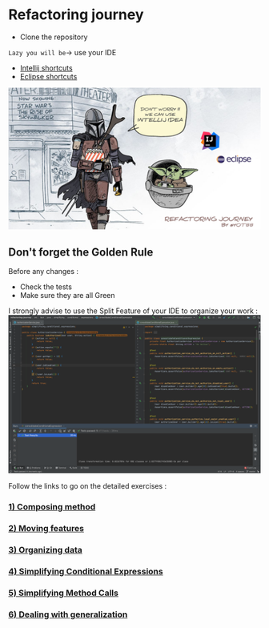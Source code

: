 # Refactoring journey

* Clone the repository

`Lazy you will be`-> use your IDE
* [Intellij shortcuts](https://resources.jetbrains.com/storage/products/intellij-idea/docs/IntelliJIDEA_ReferenceCard.pdf)
* [Eclipse shortcuts](https://www.eclipse.org/getting_started/content/eclipse-ide-keybindings.pdf)

![refactoring-journey](img/refactoring-journey.png)

## Don't forget the Golden Rule 
Before any changes :
* Check the tests
* Make sure they are all Green

I strongly advise to use the Split Feature of your IDE to organize your work :  
![refactoring-journey](img/split-screen.png)


Follow the links to go on the detailed exercises :
### [1) Composing method](1-composing-method.md)
### [2) Moving features](2-moving-features.md)
### [3) Organizing data](3-organizing-data.md)
### [4) Simplifying Conditional Expressions](4-simplifying-conditional-expressions.md)
### [5) Simplifying Method Calls](5-simplifying-method-calls.md)
### [6) Dealing with generalization](6-dealing-with-generalization.md)